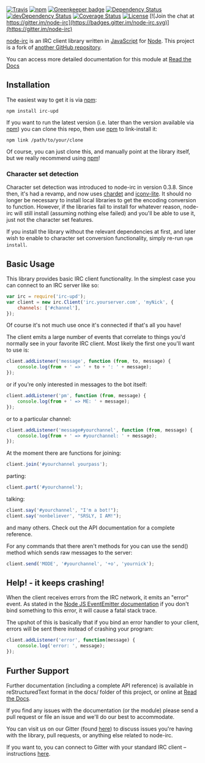 [![Travis](https://travis-ci.org/Throne3d/node-irc.svg?branch=master)](https://travis-ci.org/Throne3d/node-irc)
[![npm](https://badge.fury.io/js/irc-upd.svg)](https://www.npmjs.com/package/irc-upd)
[![Greenkeeper badge](https://badges.greenkeeper.io/Throne3d/node-irc.svg)](https://greenkeeper.io/)
[![Dependency Status](https://david-dm.org/Throne3d/node-irc.svg)](https://david-dm.org/Throne3d/node-irc)
[![devDependency Status](https://david-dm.org/Throne3d/node-irc/dev-status.svg)](https://david-dm.org/Throne3d/node-irc?type=dev)
[![Coverage Status](https://coveralls.io/repos/github/Throne3d/node-irc/badge.svg?branch=master)](https://coveralls.io/github/Throne3d/node-irc?branch=master)
[![License](https://img.shields.io/badge/license-GPLv3-blue.svg?style=flat)](http://opensource.org/licenses/GPL-3.0)
[![Join the chat at https://gitter.im/node-irc](https://badges.gitter.im/node-irc.svg)](https://gitter.im/node-irc)


[node-irc](https://node-irc-upd.readthedocs.io/) is an IRC client library written in [JavaScript](http://en.wikipedia.org/wiki/JavaScript) for [Node](http://nodejs.org/).
This project is a fork of [another GitHub repository](https://github.com/martynsmith/node-irc).

You can access more detailed documentation for this module at [Read the Docs](https://node-irc-upd.readthedocs.io/en/latest/)


## Installation

The easiest way to get it is via [npm](http://github.com/isaacs/npm):

```
npm install irc-upd
```

If you want to run the latest version (i.e. later than the version available via [npm](http://github.com/isaacs/npm)) you can clone this repo, then use [npm](http://github.com/isaacs/npm) to link-install it:

```
npm link /path/to/your/clone
```

Of course, you can just clone this, and manually point at the library itself, but we really recommend using [npm](http://github.com/isaacs/npm)!

### Character set detection

Character set detection was introduced to node-irc in version 0.3.8.
Since then, it's had a revamp, and now uses [chardet](https://github.com/runk/node-chardet) and [iconv-lite](https://github.com/ashtuchkin/iconv-lite).
It should no longer be necessary to install local libraries to get the encoding conversion to function.
However, if the libraries fail to install for whatever reason, node-irc will still install (assuming nothing else failed) and you'll be able to use it, just not the character set features.

If you install the library without the relevant dependencies at first, and later wish to enable to character set conversion functionality, simply re-run `npm install`.

## Basic Usage

This library provides basic IRC client functionality.
In the simplest case you can connect to an IRC server like so:

```js
var irc = require('irc-upd');
var client = new irc.Client('irc.yourserver.com', 'myNick', {
    channels: ['#channel'],
});
```

Of course it's not much use once it's connected if that's all you have!

The client emits a large number of events that correlate to things you'd normally see in your favorite IRC client.
Most likely the first one you'll want to use is:

```js
client.addListener('message', function (from, to, message) {
    console.log(from + ' => ' + to + ': ' + message);
});
```

or if you're only interested in messages to the bot itself:

```js
client.addListener('pm', function (from, message) {
    console.log(from + ' => ME: ' + message);
});
```

or to a particular channel:

```js
client.addListener('message#yourchannel', function (from, message) {
    console.log(from + ' => #yourchannel: ' + message);
});
```

At the moment there are functions for joining:

```js
client.join('#yourchannel yourpass');
```

parting:

```js
client.part('#yourchannel');
```

talking:

```js
client.say('#yourchannel', "I'm a bot!");
client.say('nonbeliever', "SRSLY, I AM!");
```

and many others. Check out the API documentation for a complete reference.

For any commands that there aren't methods for you can use the send() method which sends raw messages to the server:

```js
client.send('MODE', '#yourchannel', '+o', 'yournick');
```

## Help! - it keeps crashing!

When the client receives errors from the IRC network, it emits an "error" event.
As stated in the [Node JS EventEmitter documentation](http://nodejs.org/api/events.html#events_class_events_eventemitter) if you don't bind something to this error, it will cause a fatal stack trace.

The upshot of this is basically that if you bind an error handler to your client, errors will be sent there instead of crashing your program:

```js
client.addListener('error', function(message) {
    console.log('error: ', message);
});
```


## Further Support

Further documentation (including a complete API reference) is available in reStructuredText format in the docs/ folder of this project, or online at [Read the Docs](https://node-irc-upd.readthedocs.io/en/latest/).

If you find any issues with the documentation (or the module) please send a pull request or file an issue and we'll do our best to accommodate.

You can visit us on our Gitter (found [here](https://gitter.im/node-irc)) to discuss issues you're having with the library, pull requests, or anything else related to node-irc.

If you want to, you can connect to Gitter with your standard IRC client – instructions [here](https://irc.gitter.im/).
